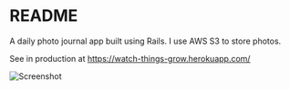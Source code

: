 # README

A daily photo journal app built using Rails. I use AWS S3 to store photos.

See in production at https://watch-things-grow.herokuapp.com/

![Screenshot](https://i.imgur.com/V09Qazi.png)

